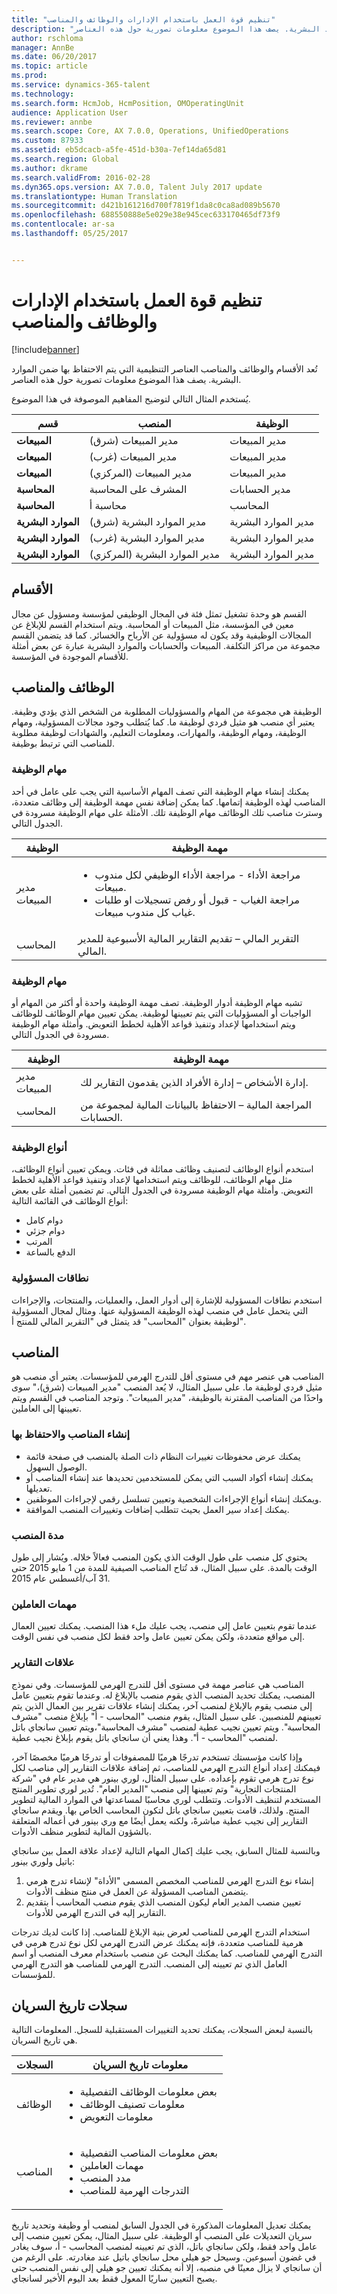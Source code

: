 ```yaml
---
title: "تنظيم قوة العمل باستخدام الإدارات والوظائف والمناصب"
description: "تُعد الأقسام والوظائف والمناصب العناصر التنظيمية التي يتم الاحتفاظ بها ضمن الموارد البشرية. يصف هذا الموضوع معلومات تصورية حول هذه العناصر."
author: rschloma
manager: AnnBe
ms.date: 06/20/2017
ms.topic: article
ms.prod: 
ms.service: dynamics-365-talent
ms.technology: 
ms.search.form: HcmJob, HcmPosition, OMOperatingUnit
audience: Application User
ms.reviewer: annbe
ms.search.scope: Core, AX 7.0.0, Operations, UnifiedOperations
ms.custom: 87933
ms.assetid: eb5dcacb-a5fe-451d-b30a-7ef14da65d81
ms.search.region: Global
ms.author: dkrame
ms.search.validFrom: 2016-02-28
ms.dyn365.ops.version: AX 7.0.0, Talent July 2017 update
ms.translationtype: Human Translation
ms.sourcegitcommit: d421b161216d700f7819f1da8c0ca8ad089b5670
ms.openlocfilehash: 688550888e5e029e38e945cec633170465df73f9
ms.contentlocale: ar-sa
ms.lasthandoff: 05/25/2017


---
```


# <a name="organize-your-workforce-using-departments-jobs-and-positions"></a>تنظيم قوة العمل باستخدام الإدارات والوظائف والمناصب

[!include[banner](includes/banner.md)]


تُعد الأقسام والوظائف والمناصب العناصر التنظيمية التي يتم الاحتفاظ بها ضمن الموارد البشرية. يصف هذا الموضوع معلومات تصورية حول هذه العناصر. 

يُستخدم المثال التالي لتوضيح المفاهيم الموصوفة في هذا الموضوع.

|**قسم**|**المنصب**|**الوظيفة**|
|---|---|---|
|**المبيعات**|مدير المبيعات (شرق)|مدير المبيعات|
|**المبيعات**|مدير المبيعات (غرب)|مدير المبيعات|
|**المبيعات**|مدير المبيعات (المركزي)|مدير المبيعات|
|**المحاسبة**|المشرف على المحاسبة|مدير الحسابات|
|**المحاسبة**|محاسبة أ|المحاسب|
|**الموارد البشرية**|مدير الموارد البشرية (شرق)|مدير الموارد البشرية|
|**الموارد البشرية**|مدير الموارد البشرية (غرب)|مدير الموارد البشرية|
|**الموارد البشرية**|مدير الموارد البشرية (المركزي)|مدير الموارد البشرية|

 
 <a name="departments"></a>الأقسام
------------

القسم هو وحدة تشغيل تمثل فئة في المجال الوظيفي لمؤسسة ومسؤول عن مجال معين في المؤسسة، مثل المبيعات أو المحاسبة. ويتم استخدام القسم للإبلاغ عن المجالات الوظيفية وقد يكون له مسؤولية عن الأرباح والخسائر. كما قد يتضمن القسم مجموعة من مراكز التكلفة. المبيعات والحسابات والموارد البشرية عبارة عن بعض أمثلة للأقسام الموجودة في المؤسسة.

## <a name="jobs-and-positions"></a> الوظائف والمناصب
الوظيفة هي مجموعة من المهام والمسؤوليات المطلوبة من الشخص الذي يؤدي وظيفة. يعتبر أي منصب هو مثيل فردي لوظيفة ما. كما يُتطلب وجود مجالات المسؤولية، ومهام الوظيفة، ومهام الوظيفة، والمهارات، ومعلومات التعليم، والشهادات لوظيفة مطلوبة للمناصب التي ترتبط بوظيفة.
### <a name="job-tasks"></a>مهام الوظيفة

يمكنك إنشاء مهام الوظيفة التي تصف المهام الأساسية التي يجب على عامل في أحد المناصب لهذه الوظيفة إتمامها. كما يمكن إضافة نفس مهمة الوظيفة إلى وظائف متعددة، وسترث مناصب تلك الوظائف مهام الوظيفة تلك. الأمثلة على مهام الوظيفة مسرودة في الجدول التالي.

<table>
<thead>
<tr class="header">
<th>الوظيفة</th>
<th>مهمة الوظيفة</th>
</tr>
</thead>
<tbody>
<tr class="odd">
<td>مدير المبيعات</td>
<td><ul>
<li><span class="input">مراجعة الأداء</span> - مراجعة الأداء الوظيفي لكل مندوب مبيعات.</li>
<li><span class="input">مراجعة الغياب</span> - قبول أو رفض تسجيلات او طلبات غياب كل مندوب مبيعات.</li>
</ul></td>
</tr>
<tr class="even">
<td>المحاسب</td>
<td><span class="input">التقرير المالي</span> – تقديم التقارير المالية الأسبوعية للمدير المالي.</td>
</tr>
</tbody>
</table>

### <a name="job-functions"></a>مهام الوظيفة

تشبه مهام الوظيفة أدوار الوظيفة. تصف مهمة الوظيفة واحدة أو أكثر من المهام أو الواجبات أو المسؤوليات التي يتم تعيينها لوظيفة. يمكن تعيين مهام الوظائف للوظائف ويتم استخدامها لإعداد وتنفيذ قواعد الأهلية لخطط التعويض. وأمثلة مهام الوظيفة مسرودة في الجدول التالي.

| الوظيفة           | مهمة الوظيفة                                                |
|---------------|-------------------------------------------------------------|
| مدير المبيعات | إدارة الأشخاص – إدارة الأفراد الذين يقدمون التقارير لك.               |
| المحاسب    | المراجعة المالية – الاحتفاظ بالبيانات المالية لمجموعة من الحسابات. |

### <a name="job-types"></a>أنواع الوظيفة

استخدم أنواع الوظائف لتصنيف وظائف مماثلة في فئات. ويمكن تعيين أنواع الوظائف، مثل مهام الوظائف، للوظائف ويتم استخدامها لإعداد وتنفيذ قواعد الأهلية لخطط التعويض. وأمثلة مهام الوظيفة مسرودة في الجدول التالي. تم تضمين أمثلة على بعض أنواع الوظائف في القائمة التالية:
-   دوام كامل
-   دوام جزئي
-   المرتب
-   الدفع بالساعة

### <a name="areas-of-responsibility"></a>نطاقات المسؤولية

استخدم نطاقات المسؤولية للإشارة إلى أدوار العمل، والعمليات، والمنتجات، والإجراءات التي يتحمل عامل في منصب لهذه الوظيفة المسؤولية عنها. ومثال لمجال المسؤولية لوظيفة بعنوان "المحاسب" قد يتمثل في "التقرير المالي للمنتج أ".

<a name="positions"></a>المناصب
----------

المناصب هي عنصر مهم في مستوى أقل للتدرج الهرمي للمؤسسات. يعتبر أي منصب هو مثيل فردي لوظيفة ما. على سبيل المثال، لا يُعد المنصب "مدير المبيعات (شرق)،" سوى واحدًا من المناصب المقترنة بالوظيفة، "مدير المبيعات". وتوجد المناصب في القسم ويتم تعيينها إلى العاملين.‬
### <a name="position-creation-and-maintenance"></a>إنشاء المناصب والاحتفاظ بها

-   يمكنك عرض محفوظات تغييرات النظام ذات الصلة بالمنصب في صفحة قائمة الوصول السهول.
-   يمكنك إنشاء أكواد السبب التي يمكن للمستخدمين تحديدها عند إنشاء المناصب أو تعديلها.
-   ويمكنك إنشاء أنواع الإجراءات الشخصية وتعيين تسلسل رقمي لإجراءات الموظفين.
-   يمكنك إعداد سير العمل بحيث تتطلب إضافات وتغييرات المنصب الموافقة.

### <a name="position-duration"></a>مدة المنصب

يحتوي كل منصب على طول الوقت الذي يكون المنصب فعالاً خلاله. ويُشار إلى طول الوقت بالمدة. على سبيل المثال، قد تُتاح المناصب الصيفية للمدة من 1 مايو 2015 حتى 31 آب/أغسطس عام 2015.

### <a name="worker-assignments"></a>مهمات العاملين

عندما تقوم بتعيين عامل إلى منصب، يجب عليك ملء هذا المنصب. يمكنك تعيين العمال إلى مواقع متعددة، ولكن يمكن تعيين عامل واحد فقط لكل منصب في نفس الوقت.

### <a name="reporting-relationships"></a>علاقات التقارير

المناصب هي عناصر مهمة في مستوى أقل للتدرج الهرمي للمؤسسات. وفي نموذج المنصب، يمكنك تحديد المنصب الذي يقوم منصب بالإبلاغ له. وعندما تقوم بتعيين عامل إلى منصب يقوم بالإبلاغ لمنصب آخر، يمكنك إنشاء علاقات تقرير بين العمال الذين يتم تعيينهم للمنصبين. على سبيل المثال، يقوم منصب "المحاسب - أ" بإبلاغ منصب "مشرف المحاسبة". ويتم تعيين نجيب عطية لمنصب "مشرف المحاسبة"،ويتم تعيين سانجاي باتل لمنصب "المحاسب - أ". وهذا يعني أن سانجاي باتل يقوم بإبلاغ نجيب عطية. 

وإذا كانت مؤسستك تستخدم تدرجًا هرميًا للمصفوفات أو تدرجًا هرميًا مخصصًا آخر، فيمكنك إعداد أنواع التدرج الهرمي للمناصب، ثم إضافة علاقات التقارير إلى مناصب لكل نوع تدرج هرمي تقوم بإعداده. على سبيل المثال، لوري بينور هي مدير عام في "شركة المنتجات التجارية" وتم تعيينها إلى منصب "المدير العام". تُدير لوري تطوير المنتج المستخدم لتنظيف الأدوات. وتتطلب لوري محاسبًا لمساعدتها في الموارد المالية لتطوير المنتج. ولذلك، قامت بتعيين سانجاي باتل لتكون المحاسب الخاص بها. ويقدم سانجاي التقارير إلى نجيب عطية مباشرةً، ولكنه يعمل أيضًا مع وري بينور في أعماله المتعلقة بالشؤون المالية لتطوير منظف الأدوات. 

وبالنسبة للمثال السابق، يجب عليك إكمال المهام التالية لإعداد علاقة العمل بين سانجاي باتيل ولوري بينور:
1.  إنشاء نوع التدرج الهرمي للمناصب المخصص المسمى "الأداة" لإنشاء تدرج هرمي يتضمن المناصب المسؤولة عن العمل في منتج منظف الأدوات.
2.  تعيين منصب المدير العام ليكون المنصب الذي يقوم منصب المحاسب أ بتقديم التقارير إليه في التدرج الهرمي للأدوات.

استخدام التدرج الهرمي للمناصب لعرض بنية الإبلاغ للمناصب. إذا كانت لديك تدرجات هرمية للمناصب متعددة، فإنه يمكنك عرض التدرج الهرمي لكل نوع تدرج هرمي في التدرج الهرمي للمناصب. كما يمكنك البحث عن منصب باستخدام معرف المنصب أو اسم العامل الذي تم تعيينه إلى المنصب. التدرج الهرمي للمناصب هو التدرج الهرمي للمؤسسات.

## <a name="date-effective-records"></a>سجلات تاريخ السريان
بالنسبة لبعض السجلات، يمكنك تحديد التغييرات المستقبلية للسجل. المعلومات التالية هي تاريخ السريان.

<table>
<thead>
<tr class="header">
<th>السجلات</th>
<th>معلومات تاريخ السريان</th>
</tr>
</thead>
<tbody>
<tr class="odd">
<td>الوظائف</td>
<td><ul>
<li>بعض معلومات الوظائف التفصيلية</li>
<li>معلومات تصنيف الوظائف</li>
<li>معلومات التعويض</li>
</ul></td>
</tr>
<tr class="even">
<td>المناصب</td>
<td><ul>
<li>بعض معلومات المناصب التفصيلية</li>
<li>مهمات العاملين</li>
<li>مدد المنصب</li>
<li>التدرجات الهرمية للمناصب</li>
</ul></td>
</tr>
</tbody>
</table>

يمكنك تعديل المعلومات المذكورة في الجدول السابق لمنصب أو وظيفة وتحديد تاريخ سريان التعديلات على المنصب أو الوظيفة. على سبيل المثال، يمكن تعيين منصب إلى عامل واحد فقط، ولكن سانجاي باتل، الذي تم تعيينه لمنصب المحاسب - أ، سوف يغادر في غضون أسبوعين. وسيحل جو هيلي محل سانجاي باتيل عند مغادرته. على الرغم من أن سانجاي لا يزال معينًا في منصبه، إلا أنه يمكنك تعيين جو هيلي إلى نفس المنصب حتى يصبح التعيين ساريًا المعول فقط بعد اليوم الأخير لسانجاي.






